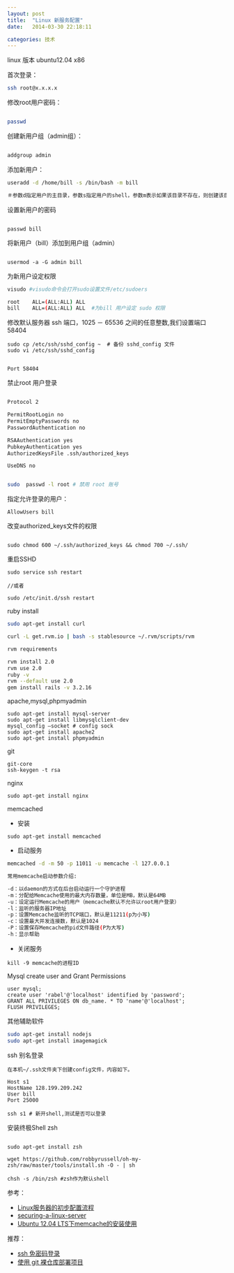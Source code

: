 ```yaml
---
layout: post
title:  "Linux 新服务配置"
date:   2014-03-30 22:18:11

categories: 技术
---
```


linux 版本 ubuntu12.04 x86

首次登录：

```bash
ssh root@x.x.x.x

```

修改root用户密码：

```bash

passwd

```

创建新用户组（admin组）：

```bash

addgroup admin

```

添加新用户：

```bash
useradd -d /home/bill -s /bin/bash -m bill

＃参数d指定用户的主目录，参数s指定用户的shell，参数m表示如果该目录不存在，则创建该目录

```

设置新用户的密码

```

passwd bill

```
将新用户（bill）添加到用户组（admin）

```

usermod -a -G admin bill

```
为新用户设定权限

```bash
visudo #visudo命令会打开sudo设置文件/etc/sudoers

root    ALL=(ALL:ALL) ALL
bill    ALL=(ALL:ALL) ALL  #为bill 用户设定 sudo 权限

```
修改默认服务器 ssh 端口，1025 － 65536 之间的任意整数,我们设置端口 58404

```
sudo cp /etc/ssh/sshd_config ~  # 备份 sshd_config 文件
sudo vi /etc/ssh/sshd_config


Port 58404

```

禁止root 用户登录

```bash

Protocol 2

PermitRootLogin no
PermitEmptyPasswords no
PasswordAuthentication no

RSAAuthentication yes
PubkeyAuthentication yes
AuthorizedKeysFile .ssh/authorized_keys

UseDNS no


sudo  passwd -l root # 禁用 root 账号


```

指定允许登录的用户：

```
AllowUsers bill

```

改变authorized_keys文件的权限

```

sudo chmod 600 ~/.ssh/authorized_keys && chmod 700 ~/.ssh/

```

重启SSHD

```
sudo service ssh restart

//或者

sudo /etc/init.d/ssh restart
```




ruby install

```bash
sudo apt-get install curl

curl -L get.rvm.io | bash -s stablesource ~/.rvm/scripts/rvm

rvm requirements

rvm install 2.0
rvm use 2.0
ruby -v
rvm --default use 2.0
gem install rails -v 3.2.16

```

apache,mysql,phpmyadmin

```
sudo apt-get install mysql-server
sudo apt-get install libmysqlclient-dev
mysql_config —socket # config sock
sudo apt-get install apache2
sudo apt-get install phpmyadmin

```

git

```
git-core
ssh-keygen -t rsa

```

nginx

```
sudo apt-get install nginx

```

memcached

* 安装

```
sudo apt-get install memcached

```
* 启动服务

```bash
memcached -d -m 50 -p 11011 -u memcache -l 127.0.0.1

常用memcache启动参数介绍:

-d：以daemon的方式在后台启动运行一个守护进程
-m：分配给Memcache使用的最大内存数量，单位是MB，默认是64MB
-u：设定运行Memcache的用户（memcache默认不允许以root用户登录）
-l：监听的服务器IP地址
-p：设置Memcache监听的TCP端口，默认是11211(p为小写)
-c：设置最大并发连接数，默认是1024
-P：设置保存Memcache的pid文件路径(P为大写)
-h：显示帮助

```
* 关闭服务

```
kill -9 memcache的进程ID

```


Mysql create user and Grant Permissions

```mysql
user mysql;
create user 'rabel'@'localhost' identified by 'password';
GRANT ALL PRIVILEGES ON db_name. * TO 'name'@'localhost';
FLUSH PRIVILEGES;

```


其他辅助软件

```bash
sudo apt-get install nodejs
sudo apt-get install imagemagick

```

ssh 别名登录

```
在本机~/.ssh文件夹下创建config文件，内容如下。

Host s1
HostName 128.199.209.242
User bill
Port 25000

ssh s1 # 新开shell,测试是否可以登录

```

安装终极Shell zsh

```

sudo apt-get install zsh

wget https://github.com/robbyrussell/oh-my-zsh/raw/master/tools/install.sh -O - | sh

chsh -s /bin/zsh #zsh作为默认shell

```

参考：

* [Linux服务器的初步配置流程](http://www.ruanyifeng.com/blog/2014/03/server_setup.html)
* [securing-a-linux-server](http://spenserj.com/blog/2013/07/15/securing-a-linux-server/)
* [Ubuntu 12.04 LTS下memcache的安装使用](http://dhq.me/ubuntu-install-use-memcache)

推荐：

* [ssh 免密码登录](http://pobing.info/技术/2014/03/30/ssh-免密码登录.html)
* [使用 git 裸仓库部署项目](http://pobing.info/%E6%8A%80%E6%9C%AF/2014/01/16/%E8%BF%90-git-%E8%A3%B8%E4%BB%93%E5%BA%93%E5%81%9A%E4%BB%A3%E7%A0%81%E9%83%A8%E7%BD%B2.html)


